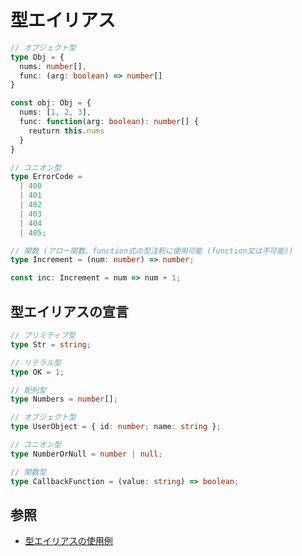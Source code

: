 # 型エイリアス

```ts
// オブジェクト型
type Obj = {
  nums: number[],
  func: (arg: boolean) => number[]
}

const obj: Obj = {
  nums: [1, 2, 3],
  func: function(arg: boolean): number[] {
    reuturn this.nums
  }
}

// ユニオン型
type ErrorCode =
  | 400
  | 401
  | 402
  | 403
  | 404
  | 405;

// 関数 (アロー関数、function式の型注釈に使用可能 (function文は不可能))
type Increment = (num: number) => number;

const inc: Increment = num => num + 1;
```

## 型エイリアスの宣言

```ts
// プリミティブ型
type Str = string;

// リテラル型
type OK = 1;

// 配列型
type Numbers = number[];

// オブジェクト型
type UserObject = { id: number; name: string };

// ユニオン型
type NumberOrNull = number | null;

// 関数型
type CallbackFunction = (value: string) => boolean;
```

## 参照
- [型エイリアスの使用例](https://typescriptbook.jp/reference/values-types-variables/type-alias#%E5%9E%8B%E3%82%A8%E3%82%A4%E3%83%AA%E3%82%A2%E3%82%B9%E3%81%AE%E4%BD%BF%E7%94%A8%E4%BE%8B)
